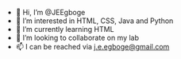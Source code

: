 - 👋 Hi, I’m @JEEgboge
- 👀 I’m interested in HTML, CSS, Java and Python
- 🌱 I’m currently learning HTML
- 💞️ I’m looking to collaborate on my lab
- 📫 I can be reached via j.e.egboge@gmail.com

<!---
JEEgboge/JEEgboge is a ✨ special ✨ repository because its `README.md` (this file) appears on your GitHub profile.
You can click the Preview link to take a look at your changes.
--->
